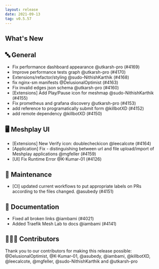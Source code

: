 ```yaml
---
layout: release
date: 2021-09-13
tag: v0.5.57
---
```


## What's New
## 🔤 General
- Fix performance dashboard appearance @utkarsh-pro (#4169)
- Improve performance tests graph @utkarsh-pro (#4170)
- Extensions/refactor/styling @sudo-NithishKarthik (#4168)
- fix nginx-sm manifests @DelusionalOptimist (#4163)
- Fix invalid edges json schema @utkarsh-pro (#4160)
- [Extensions] Add Play/Pause icon for meshmap @sudo-NithishKarthik (#4155)
- Fix prometheus and grafana discovery @utkarsh-pro (#4153)
- add reference to programatically submit form @killbotXD (#4152)
- add remote dependency @killbotXD (#4150)

## 🖥 Meshplay UI

- [Extensions] New Verify icon: doublecheckicon @leecalcote (#4164)
- [Application] Fix - distinguishing between url and file upload/import of Meshplay applications @mgfeller (#4159)
- [UI] Fix Runtime Error  @K-Kumar-01 (#4126)

## 🧰 Maintenance

- [CI] updated current workflows to put appropriate labels on PRs according to the files changed. @asubedy (#4151)

## 📖 Documentation

- Fixed all broken links @iambami (#4021)
- Added Traefik Mesh Lab to docs @iambami (#4141)

## 👨🏽‍💻 Contributors

Thank you to our contributors for making this release possible:
@DelusionalOptimist, @K-Kumar-01, @asubedy, @iambami, @killbotXD, @leecalcote, @mgfeller, @sudo-NithishKarthik and @utkarsh-pro
